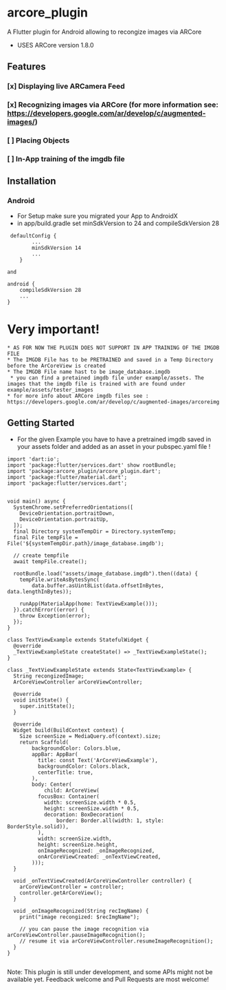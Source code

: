 # arcore_plugin

A Flutter plugin for Android allowing to recongize images via ARCore 
* USES ARCore version 1.8.0

## Features 
 ### [x] Displaying live ARCamera Feed 
 ### [x] Recognizing images via ARCore (for more information see: https://developers.google.com/ar/develop/c/augmented-images/)
 ### [ ] Placing Objects
 ### [ ] In-App training of the imgdb file 



## Installation 

### Android 
* For Setup make sure you migrated your App to AndroidX 
* in app/build.gradle set minSdkVersion to 24 and compileSdkVersion 28 

```
 defaultConfig {
        ...     
        minSdkVersion 14
        ...
    }
```
    and
```
android {
    compileSdkVersion 28
    ...
}

``` 
# Very important! 
    * AS FOR NOW THE PLUGIN DOES NOT SUPPORT IN APP TRAINING OF THE IMGDB FILE
    * The IMGDB File has to be PRETRAINED and saved in a Temp Directory before the ArCoreView is created 
    * The IMGDB File name hast to be image_database.imgdb
     * you can find a pretained imgdb file under example/assets. The images that the imgdb file is trained with are found under example/assets/tester_images
    * for more info about ARCore imgdb files see : https://developers.google.com/ar/develop/c/augmented-images/arcoreimg
   


## Getting Started 
-  For the given Example you have to have a pretrained imgdb saved in your assets folder and added as an asset in your pubspec.yaml file !

```
import 'dart:io';
import 'package:flutter/services.dart' show rootBundle;
import 'package:arcore_plugin/arcore_plugin.dart';
import 'package:flutter/material.dart';
import 'package:flutter/services.dart';


void main() async {
  SystemChrome.setPreferredOrientations([
    DeviceOrientation.portraitDown,
    DeviceOrientation.portraitUp,
  ]);
  final Directory systemTempDir = Directory.systemTemp;
  final File tempFile = File('${systemTempDir.path}/image_database.imgdb');

  // create tempfile
  await tempFile.create();

  rootBundle.load("assets/image_database.imgdb").then((data) {
    tempFile.writeAsBytesSync(
        data.buffer.asUint8List(data.offsetInBytes, data.lengthInBytes));

    runApp(MaterialApp(home: TextViewExample()));
  }).catchError((error) {
    throw Exception(error);
  });
}

class TextViewExample extends StatefulWidget {
  @override
  _TextViewExampleState createState() => _TextViewExampleState();
}

class _TextViewExampleState extends State<TextViewExample> {
  String recongizedImage;
  ArCoreViewController arCoreViewController;

  @override
  void initState() {
    super.initState();
  }

  @override
  Widget build(BuildContext context) {
    Size screenSize = MediaQuery.of(context).size;
    return Scaffold(
        backgroundColor: Colors.blue,
        appBar: AppBar(
          title: const Text('ArCoreViewExample'),
          backgroundColor: Colors.black,
          centerTitle: true,
        ),
        body: Center(
            child: ArCoreView(
          focusBox: Container(
            width: screenSize.width * 0.5,
            height: screenSize.width * 0.5,
            decoration: BoxDecoration(
                border: Border.all(width: 1, style: BorderStyle.solid)),
          ),
          width: screenSize.width,
          height: screenSize.height,
          onImageRecognized: _onImageRecognized,
          onArCoreViewCreated: _onTextViewCreated,
        )));
  }

  void _onTextViewCreated(ArCoreViewController controller) {
    arCoreViewController = controller;
    controller.getArCoreView();
  }

  void _onImageRecognized(String recImgName) {
    print("image recongized: $recImgName");

    // you can pause the image recognition via arCoreViewController.pauseImageRecognition();
    // resume it via arCoreViewController.resumeImageRecognition();
  }
}


```



Note: This plugin is still under development, and some APIs might not be available yet. Feedback welcome and Pull Requests are most welcome! 



